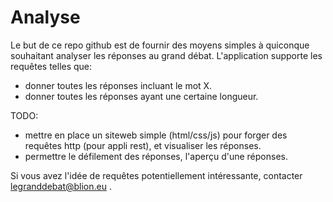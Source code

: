 # Analyse
Le but de ce repo github est de fournir des moyens simples à quiconque souhaitant analyser les réponses au grand débat.
L'application supporte les requêtes telles que: 
* donner toutes les réponses incluant le mot X.
* donner toutes les réponses ayant une certaine longueur.

TODO: 
* mettre en place un siteweb simple (html/css/js) pour forger des requêtes http (pour appli rest), et visualiser les réponses.
* permettre le défilement des réponses, l'aperçu d'une réponses.

Si vous avez l'idée de requêtes potentiellement intéressante, contacter legranddebat@blion.eu .
